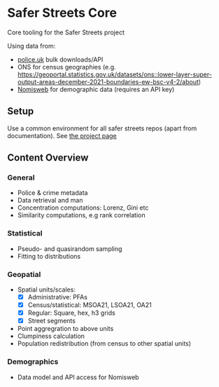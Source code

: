 # Safer Streets Core

Core tooling for the Safer Streets project

Using data from:

- [police.uk](https://data.police.uk/) bulk downloads/API
- ONS for census geographies (e.g. https://geoportal.statistics.gov.uk/datasets/ons::lower-layer-super-output-areas-december-2021-boundaries-ew-bsc-v4-2/about)
- [Nomisweb](https://www.nomisweb.co.uk/) for demographic data (requires an API key)

## Setup

Use a common environment for all safer streets repos (apart from documentation). See
[the project page](https://github.com/safer-streets)

## Content Overview

### General

- Police & crime metadata
- Data retrieval and man
- Concentration computations: Lorenz, Gini etc
- Similarity computations, e.g rank correlation

### Statistical

- Pseudo- and quasirandom sampling
- Fitting to distributions

### Geopatial

- Spatial units/scales:
  - [X] Administrative: PFAs
  - [X] Census/statistical: MSOA21, LSOA21, OA21
  - [X] Regular: Square, hex, h3 grids
  - [X] Street segments
- Point aggregration to above units
- Clumpiness calculation
- Population redistribution (from census to other spatial units)

### Demographics

- Data model and API access for Nomisweb
